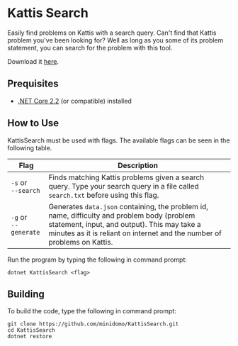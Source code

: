 # Kattis Search
Easily find problems on Kattis with a search query. Can't find that Kattis problem you've been looking for? Well as long as you some of its problem statement, you can search for the problem with this tool.

Download it [here](https://github.com/minidomo/KattisSearch/releases/tag/v0.1.0).

## Prequisites
- [.NET Core 2.2](https://dotnet.microsoft.com/download) (or compatible) installed

## How to Use
KattisSearch must be used with flags.
The available flags can be seen in the following table.

| Flag | Description |
| - | - |
| `-s` or <br> `--search` | Finds matching Kattis problems given a search query. Type your search query in a file called `search.txt` before using this flag. |
| `-g` or <br> `--generate` | Generates `data.json` containing, the problem id, name, difficulty and problem body (problem statement, input, and output). This may take a minutes as it is reliant on internet and the number of problems on Kattis. |

Run the program by typing the following in command prompt:
```shell
dotnet KattisSearch <flag>
```

## Building
To build the code, type the following in command prompt:
```shell
git clone https://github.com/minidomo/KattisSearch.git
cd KattisSearch
dotnet restore
```
